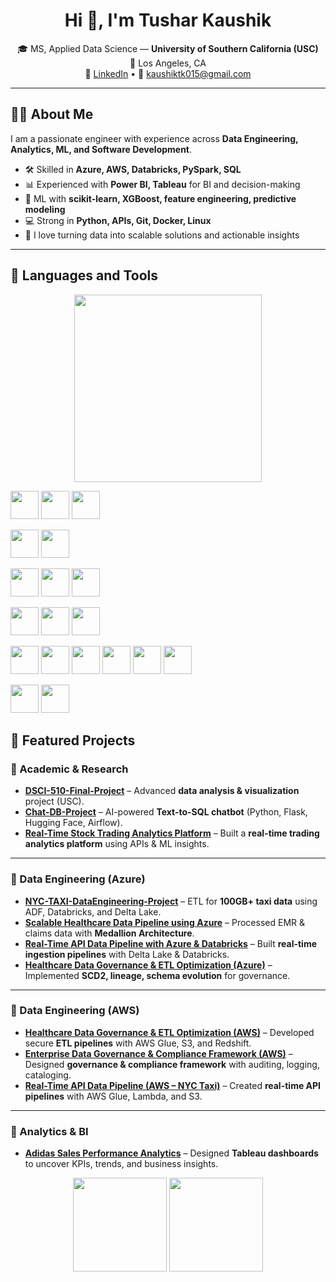 



<!-- Banner (optional). Upload banner.png to this repo and replace path -->
<!-- <img src="./banner.png" width="100%" alt="Tushar Kaushik — Data Engineer / Analyst / ML Enthusiast"/> -->

<h1 align="center">Hi 👋, I'm Tushar Kaushik</h1>

<p align="center">
🎓 MS, Applied Data Science — <b>University of Southern California (USC)</b><br/>
📍 Los Angeles, CA<br/>
🔗 <a href="https://www.linkedin.com/in/tushar-kaushik-493a8115a/">LinkedIn</a> • 
📧 <a href="mailto:kaushiktk015@gmail.com">kaushiktk015@gmail.com</a>
</p>

---

## 👨‍💻 About Me
I am a passionate engineer with experience across **Data Engineering, Analytics, ML, and Software Development**.  
- 🛠 Skilled in **Azure, AWS, Databricks, PySpark, SQL**  
- 📊 Experienced with **Power BI, Tableau** for BI and decision-making  
- 🤖 ML with **scikit-learn, XGBoost, feature engineering, predictive modeling**  
- 💻 Strong in **Python, APIs, Git, Docker, Linux**  
- 🚀 I love turning data into scalable solutions and actionable insights  

---

## 🚀 Languages and Tools  

<!-- Animated GIF -->
<p align="center">
  <img src="https://camo.githubusercontent.com/48d30aafc86131bcb77c8085cea9ea944c74ae4f6026127eb5be2d7bae8f285b/68747470733a2f2f6d69726f2e6d656469756d2e636f6d2f76322f726573697a653a6669743a3637392f312a7a566e574a7479474f585f6b5549446d3663634366512e676966" width="300"/>
</p>





<!-- Tech Stack Icons -->
<p align="center">

  <!-- Cloud -->
  <a href="https://aws.amazon.com" title="AWS"><img src="https://cdn.jsdelivr.net/gh/devicons/devicon/icons/amazonwebservices/amazonwebservices-original.svg" width="45"/></a>
  <a href="https://azure.microsoft.com" title="Azure"><img src="https://cdn.jsdelivr.net/gh/devicons/devicon/icons/azure/azure-original.svg" width="45"/></a>
  <a href="https://cloud.google.com" title="Google Cloud"><img src="https://cdn.jsdelivr.net/gh/devicons/devicon/icons/googlecloud/googlecloud-original.svg" width="45"/></a>

  <!-- Version Control & OS -->
  <a href="https://git-scm.com" title="Git"><img src="https://cdn.jsdelivr.net/gh/devicons/devicon/icons/git/git-original.svg" width="45"/></a>
  <a href="https://www.linux.org" title="Linux"><img src="https://cdn.jsdelivr.net/gh/devicons/devicon/icons/linux/linux-original.svg" width="45"/></a>

  <!-- Databases -->
  <a href="https://www.microsoft.com/en-us/sql-server" title="SQL Server"><img src="https://img.icons8.com/color/48/microsoft-sql-server.png" width="45"/></a>
  <a href="https://www.mysql.com" title="MySQL"><img src="https://cdn.jsdelivr.net/gh/devicons/devicon/icons/mysql/mysql-original.svg" width="45"/></a>
  <a href="https://www.postgresql.org" title="PostgreSQL"><img src="https://cdn.jsdelivr.net/gh/devicons/devicon/icons/postgresql/postgresql-original.svg" width="45"/></a>

  <!-- Languages -->
  <a href="https://www.python.org" title="Python"><img src="https://cdn.jsdelivr.net/gh/devicons/devicon/icons/python/python-original.svg" width="45"/></a>
  <a href="https://www.scala-lang.org" title="Scala"><img src="https://cdn.jsdelivr.net/gh/devicons/devicon/icons/scala/scala-original.svg" width="45"/></a>
  <a href="https://scikit-learn.org" title="scikit-learn"><img src="https://cdn.jsdelivr.net/gh/devicons/devicon/icons/scikitlearn/scikitlearn-original.svg" width="45"/></a>

  <!-- Big Data / ML -->
  <a href="https://spark.apache.org" title="Apache Spark"><img src="https://cdn.jsdelivr.net/gh/devicons/devicon/icons/apache/spark-original.svg" width="45"/></a>
  <a href="https://www.databricks.com" title="Databricks"><img src="https://cdn.jsdelivr.net/gh/devicons/devicon/icons/databricks/databricks-original.svg" width="45"/></a>
  <a href="https://pandas.pydata.org" title="pandas"><img src="https://cdn.jsdelivr.net/gh/devicons/devicon/icons/pandas/pandas-original.svg" width="45"/></a>
  <a href="https://numpy.org" title="NumPy"><img src="https://cdn.jsdelivr.net/gh/devicons/devicon/icons/numpy/numpy-original.svg" width="45"/></a>
  <a href="https://pytorch.org" title="PyTorch"><img src="https://cdn.jsdelivr.net/gh/devicons/devicon/icons/pytorch/pytorch-original.svg" width="45"/></a>
  <a href="https://www.tensorflow.org" title="TensorFlow"><img src="https://cdn.jsdelivr.net/gh/devicons/devicon/icons/tensorflow/tensorflow-original.svg" width="45"/></a>

  <!-- BI -->
  <a href="https://www.tableau.com" title="Tableau"><img src="https://cdn.jsdelivr.net/gh/devicons/devicon/icons/tableau/tableau-original.svg" width="45"/></a>
  <a href="https://powerbi.microsoft.com" title="Power BI"><img src="https://img.icons8.com/color/48/power-bi.png" width="45"/></a>

</p>




## 📌 Featured Projects  

### 🔹 Academic & Research  
- [**DSCI-510-Final-Project**](https://github.com/tkaushik015/DSCI-510-Final-Project) – Advanced **data analysis & visualization** project (USC).  
- [**Chat-DB-Project**](https://github.com/tkaushik015/Chat-DB-Project-main) – AI-powered **Text-to-SQL chatbot** (Python, Flask, Hugging Face, Airflow).  
- [**Real-Time Stock Trading Analytics Platform**](https://github.com/tkaushik015/Real-Time-Stock-Trading-Analytics-Platform) – Built a **real-time trading analytics platform** using APIs & ML insights.  

---

### 🔹 Data Engineering (Azure)  
- [**NYC-TAXI-DataEngineering-Project**](https://github.com/tkaushik015/NYC-TAXi-DataEngineering-Project) – ETL for **100GB+ taxi data** using ADF, Databricks, and Delta Lake.  
- [**Scalable Healthcare Data Pipeline using Azure**](https://github.com/tkaushik015/Scalable-Healthcare-Data-Pipeline-using-Azure) – Processed EMR & claims data with **Medallion Architecture**.  
- [**Real-Time API Data Pipeline with Azure & Databricks**](https://github.com/tkaushik015/Real-Time-API-Data-Pipeline-with-Azure-and-Databricks) – Built **real-time ingestion pipelines** with Delta Lake & Databricks.  
- [**Healthcare Data Governance & ETL Optimization (Azure)**](https://github.com/tkaushik015/Healthcare-Data-Governance-and-ETL-Optimization-Using-Azure) – Implemented **SCD2, lineage, schema evolution** for governance.  

---

### 🔹 Data Engineering (AWS)  
- [**Healthcare Data Governance & ETL Optimization (AWS)**](https://github.com/tkaushik015/Healthcare-Data-Governance-and-ETL-Optimization-Using-AWS) – Developed secure **ETL pipelines** with AWS Glue, S3, and Redshift.  
- [**Enterprise Data Governance & Compliance Framework (AWS)**](https://github.com/tkaushik015/Enterprise-Data-Governance-and-Compliance-Framework-on-AWS) – Designed **governance & compliance framework** with auditing, logging, cataloging.  
- [**Real-Time API Data Pipeline (AWS – NYC Taxi)**](https://github.com/tkaushik015/Real-Time-API-Data-Pipeline-with-AWS-NYC-Taxi-Data) – Created **real-time API pipelines** with AWS Glue, Lambda, and S3.  

---

### 🔹 Analytics & BI  
- [**Adidas Sales Performance Analytics**](https://github.com/tkaushik015/Adidas-Sales-Performance-Analytics-Insights-Driven-Decision-Making-with-Tableau) – Designed **Tableau dashboards** to uncover KPIs, trends, and business insights.  

<p align="center">
<img src="https://github-readme-stats.vercel.app/api?username=tkaushik015&show_icons=true&theme=radical" height="150"/> 
<img src="https://github-readme-stats.vercel.app/api/top-langs/?username=tkaushik015&layout=compact&theme=radical" height="150"/>
</p>
